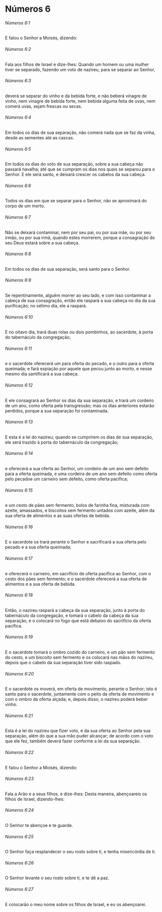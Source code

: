 # Números 6

###### Números 6:1

E falou o Senhor a Moisés, dizendo:

###### Números 6:2

Fala aos filhos de Israel e dize-lhes: Quando um homem ou uma mulher tiver se separado, fazendo um voto de nazireu, para se separar ao Senhor,

###### Números 6:3

deverá se separar do vinho e da bebida forte, e não beberá vinagre de vinho, nem vinagre de bebida forte, nem bebida alguma feita de uvas, nem comerá uvas, sejam frescas ou secas.

###### Números 6:4

Em todos os dias de sua separação, não comerá nada que se faz da vinha, desde as sementes até as cascas.

###### Números 6:5

Em todos os dias do voto de sua separação, sobre a sua cabeça não passará navalha; até que se cumpram os dias nos quais se separou para o Senhor. E ele será santo, e deixará crescer os cabelos da sua cabeça.

###### Números 6:6

Todos os dias em que se separar para o Senhor, não se aproximará do corpo de um morto.

###### Números 6:7

Não se deixará contaminar, nem por seu pai, ou por sua mãe, ou por seu irmão, ou por sua irmã, quando estes morrerem, porque a consagração do seu Deus estará sobre a sua cabeça.

###### Números 6:8

Em todos os dias de sua separação, será santo para o Senhor.

###### Números 6:9

Se repentinamente, alguém morrer ao seu lado, e com isso contaminar a cabeça de sua consagração, então ele raspará a sua cabeça no dia da sua purificação; no sétimo dia, ele a raspará.

###### Números 6:10

E no oitavo dia, trará duas rolas ou dois pombinhos, ao sacerdote, à porta do tabernáculo da congregação;

###### Números 6:11

e o sacerdote oferecerá um para oferta do pecado, e o outro para a oferta queimada; e fará expiação por aquele que pecou junto ao morto, e nesse mesmo dia santificará a sua cabeça.

###### Números 6:12

E ele consagrará ao Senhor os dias da sua separação, e trará um cordeiro de um ano, como oferta pela transgressão; mas os dias anteriores estarão perdidos, porque a sua separação foi contaminada.

###### Números 6:13

E esta é a lei do nazireu; quando se cumprirem os dias de sua separação, ele será trazido à porta do tabernáculo da congregação;

###### Números 6:14

e oferecerá a sua oferta ao Senhor, um cordeiro de um ano sem defeito para a oferta queimada, e uma cordeira de um ano sem defeito como oferta pelo pecadoe um carneiro sem defeito, como oferta pacífica;

###### Números 6:15

e um cesto de pães sem fermento, bolos de farinha fina, misturada com azeite, amassados, e biscoitos sem fermento untados com azeite, além da sua oferta de alimentos e as suas ofertas de bebida.

###### Números 6:16

E o sacerdote os trará perante o Senhor e sacrificará a sua oferta pelo pecado e a sua oferta queimada;

###### Números 6:17

e oferecerá o carneiro, em sacrifício de oferta pacífica ao Senhor, com o cesto dos pães sem fermento; e o sacerdote oferecerá a sua oferta de alimentos e a sua oferta de bebida.

###### Números 6:18

Então, o nazireu raspará a cabeça da sua separação, junto à porta do tabernáculo da congregação, e tomará o cabelo da cabeça da sua separação, e o colocará no fogo que está debaixo do sacrifício da oferta pacífica.

###### Números 6:19

E o sacerdote tomará o ombro cozido do carneiro, e um pão sem fermento do cesto, e um biscoito sem fermento e os colocará nas mãos do nazireu, depois que o cabelo da sua separação tiver sido raspado.

###### Números 6:20

E o sacerdote os moverá, em oferta de movimento, perante o Senhor; isto é santo para o sacerdote, juntamente com o peito da oferta de movimento e com o ombro da oferta alçada; e, depois disso, o nazireu poderá beber vinho.

###### Números 6:21

Esta é a lei do nazireu que fizer voto, e da sua oferta ao Senhor pela sua separação, além do que a sua mão puder alcançar; de acordo com o voto que ele fez, também deverá fazer conforme a lei da sua separação.

###### Números 6:22

E falou o Senhor a Moisés, dizendo:

###### Números 6:23

Fala a Arão e a seus filhos, e dize-lhes: Desta maneira, abençoareis os filhos de Israel, dizendo-lhes:

###### Números 6:24

O Senhor te abençoe e te guarde.

###### Números 6:25

O Senhor faça resplandecer o seu rosto sobre ti, e tenha misericórdia de ti.

###### Números 6:26

O Senhor levante o seu rosto sobre ti, e te dê a paz.

###### Números 6:27

E colocarão o meu nome sobre os filhos de Israel, e eu os abençoarei.

